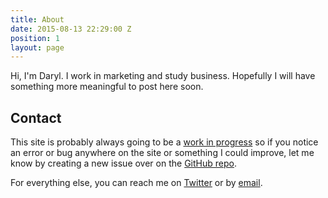 ```yaml
---
title: About
date: 2015-08-13 22:29:00 Z
position: 1
layout: page
---
```


Hi, I'm Daryl. I work in marketing and study business. Hopefully I will have something more meaningful to post here soon.

## <span id="contact">Contact</span>
This site is probably always going to be a [work in progress](/blog/work-in-progress-part-two) so if you notice an error or bug anywhere on the site or something I could improve, let me know by creating a new issue over on the [GitHub repo](https://github.com/daryl-shaw/darylshaw.co.uk/issues).

For everything else, you can reach me on [Twitter](https://twitter.com/daryl_shaw) or by [email](mailto:daryl@darylshaw.co.uk).
